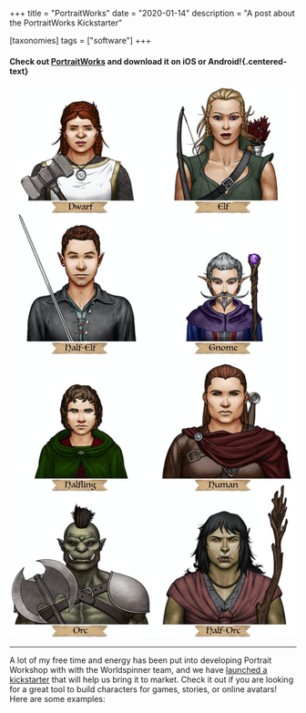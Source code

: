 +++
title = "PortraitWorks"
date = "2020-01-14"
description = "A post about the PortraitWorks Kickstarter"

[taxonomies]
tags = ["software"]
+++

#### Check out [PortraitWorks](https://www.portrait.works/) and download it on iOS or Android!{.centered-text}

![portraits](/img/portraits.jpg)

---

A lot of my free time and energy has been put into developing Portrait Workshop with with the Worldspinner team, and we have [launched a kickstarter](https://www.kickstarter.com/projects/worldspinner/portrait-workshop/) that will help us bring it to market. Check it out if you are looking for a great tool to build characters for games, stories, or online avatars! Here are some examples:

